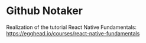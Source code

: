 # Github Notaker

Realization of the tutorial React Native Fundamentals:
https://egghead.io/courses/react-native-fundamentals
